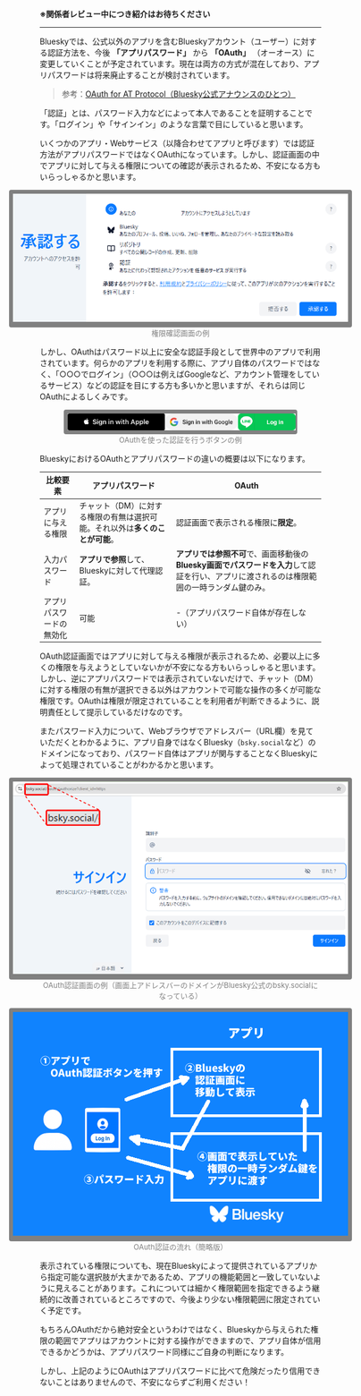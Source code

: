 <b>※関係者レビュー中につき紹介はお待ちください</b>

---

Blueskyでは、公式以外のアプリを含むBlueskyアカウント（ユーザー）に対する認証方法を、今後 **「アプリパスワード」** から **「OAuth」** （オーオース）に変更していくことが予定されています。現在は両方の方式が混在しており、アプリパスワードは将来廃止することが検討されています。

> 参考：<a href="https://docs.bsky.app/blog/oauth-atproto" target="bsky">OAuth for AT Protocol（Bluesky公式アナウンスのひとつ）</a>

「認証」とは、パスワード入力などによって本人であることを証明することです。「ログイン」や「サインイン」のような言葉で目にしていると思います。

いくつかのアプリ・Webサービス（以降合わせてアプリと呼びます）では認証方法がアプリパスワードではなくOAuthになっています。しかし、認証画面の中でアプリに対して与える権限についての確認が表示されるため、不安になる方もいらっしゃるかと思います。

<div style="width: 100%; display: flex; justify-content: center;">
  <div style="padding: 0.5em; background-color: gray; border-radius: 4px;">
    <img src="./permit.png" style="max-width: 600px;">
  </div>
</div>
<div style="text-align: center; font-size: small; color: gray; margin-bottom: 1em;">権限確認画面の例</div>

しかし、OAuthはパスワード以上に安全な認証手段として世界中のアプリで利用されています。何らかのアプリを利用する際に、アプリ自体のパスワードではなく、「○○○でログイン」（○○○は例えばGoogleなど、アカウント管理をしているサービス）などの認証を目にする方も多いかと思いますが、それらは同じOAuthによるしくみです。

<div style="width: 100%; display: flex; justify-content: center;">
  <div style="width: 80%; display: flex; justify-content: space-around; padding: 0.5em; background-color: gray; border-radius: 4px;">
    <img src="./Apple.png" style="height: 30px; width: auto;">
    <img src="./google.svg" style="height: 30px; width: auto;">
    <img src="./LINE.png" style="height: 30px; width: auto;">
  </div>
</div>
<div style="text-align: center; font-size: small; color: gray; margin-bottom: 1em;">OAuthを使った認証を行うボタンの例</div>


BlueskyにおけるOAuthとアプリパスワードの違いの概要は以下になります。

|比較要素|アプリパスワード|OAuth|
| --- | --- | --- |
| アプリに与える権限 | チャット（DM）に対する権限の有無は選択可能。それ以外は**多くのことが可能**。 | 認証画面で表示される権限に**限定**。 |
| 入力パスワード | **アプリで参照**して、Blueskyに対して代理認証。 | **アプリでは参照不可**で、画面移動後の**Bluesky画面でパスワードを入力**して認証を行い、アプリに渡されるのは権限範囲の一時ランダム鍵のみ。 |
| アプリパスワードの無効化 | 可能 | -（アプリパスワード自体が存在しない） |

OAuth認証画面ではアプリに対して与える権限が表示されるため、必要以上に多くの権限を与えようとしていないかが不安になる方もいらっしゃると思います。しかし、逆にアプリパスワードでは表示されていないだけで、チャット（DM）に対する権限の有無が選択できる以外はアカウントで可能な操作の多くが可能な権限です。OAuthは権限が限定されていることを利用者が判断できるように、説明責任として提示しているだけなのです。

またパスワード入力について、Webブラウザでアドレスバー（URL欄）を見ていただくとわかるように、アプリ自身ではなくBluesky（`bsky.social`など）のドメインになっており、パスワード自体はアプリが関与することなくBlueskyによって処理されていることがわかるかと思います。

<div style="width: 100%; display: flex; justify-content: center;">
  <div style="padding: 0.5em; background-color: gray; border-radius: 4px;">
    <img src="./signin-domain.png" style="max-width: 600px;">
  </div>
</div>
<div style="text-align: center; font-size: small; color: gray; margin-bottom: 1em;">OAuth認証画面の例（画面上アドレスバーのドメインがBluesky公式のbsky.socialになっている）</div>

<div style="width: 100%; display: flex; justify-content: center;">
  <div style="padding: 0.5em; background-color: gray; border-radius: 4px;">
    <img src="./OAuth-flow.png" style="max-width: 600px;">
  </div>
</div>
<div style="text-align: center; font-size: small; color: gray; margin-bottom: 1em;">OAuth認証の流れ（簡略版）</div>

表示されている権限についても、現在Blueskyによって提供されているアプリから指定可能な選択肢が大まかであるため、アプリの機能範囲と一致していないように見えることがあります。これについては細かく権限範囲を指定できるよう継続的に改善されているところですので、今後より少ない権限範囲に限定されていく予定です。

もちろんOAuthだから絶対安全というわけではなく、Blueskyから与えられた権限の範囲でアプリはアカウントに対する操作ができますので、アプリ自体が信用できるかどうかは、アプリパスワード同様にご自身の判断になります。

しかし、上記のようにOAuthはアプリパスワードに比べて危険だったり信用できないことはありませんので、不安にならずご利用ください！
